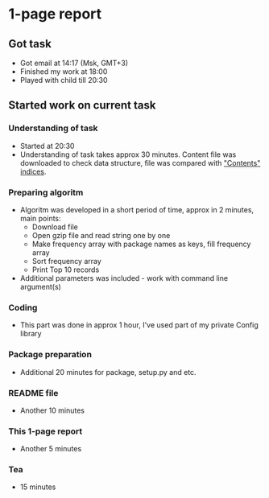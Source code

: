 # 1-page report #

## Got task ##

* Got email at 14:17 (Msk, GMT+3)
* Finished my work at 18:00
* Played with child till 20:30

## Started work on current task ##

### Understanding of task ###

* Started at 20:30
* Understanding of task takes approx 30 minutes. Content file was downloaded to check data structure, file was compared with ["Contents" indices](https://wiki.debian.org/DebianRepository/Format?action=show&redirect=RepositoryFormat#A.22Contents.22_indices).

### Preparing algoritm ###

* Algoritm was developed in a short period of time, approx in 2 minutes, main points:
  * Download file
  * Open gzip file and read string one by one
  * Make frequency array with package names as keys, fill frequency array
  * Sort frequency array
  * Print Top 10 records
* Additional parameters was included - work with command line argument(s)

### Coding ###

* This part was done in approx 1 hour, I've used part of my private Config library

### Package preparation ###

* Additional 20 minutes for package, setup.py and etc.

### README file ###

* Another 10 minutes

### This 1-page report ###

* Another 5 minutes

### Tea ###

* 15 minutes
